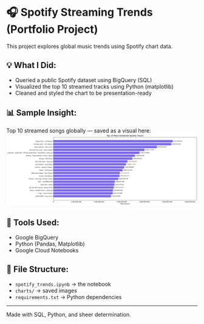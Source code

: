 # 🎧 Spotify Streaming Trends (Portfolio Project)

This project explores global music trends using Spotify chart data.

## 💡 What I Did:
- Queried a public Spotify dataset using BigQuery (SQL)
- Visualized the top 10 streamed tracks using Python (matplotlib)
- Cleaned and styled the chart to be presentation-ready

## 📊 Sample Insight:
Top 10 streamed songs globally — saved as a visual here:
![Top Tracks Chart](charts/top_tracks_bar_chart.png)

## 🔧 Tools Used:
- Google BigQuery
- Python (Pandas, Matplotlib)
- Google Cloud Notebooks

## 📁 File Structure:
- `spotify_trends.ipynb` → the notebook
- `charts/` → saved images
- `requirements.txt` → Python dependencies

---
Made with SQL, Python, and sheer determination.
